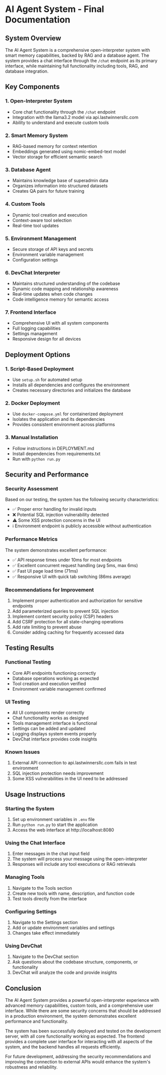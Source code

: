 # AI Agent System - Final Documentation

## System Overview
The AI Agent System is a comprehensive open-interpreter system with smart memory capabilities, backed by RAG and a database agent. The system provides a chat interface through the `/chat` endpoint as its primary interface, while maintaining full functionality including tools, RAG, and database integration.

## Key Components

### 1. Open-Interpreter System
- Core chat functionality through the `/chat` endpoint
- Integration with the llama3.2 model via api.lastwinnersllc.com
- Ability to understand and execute custom tools

### 2. Smart Memory System
- RAG-based memory for context retention
- Embeddings generated using nomic-embed-text model
- Vector storage for efficient semantic search

### 3. Database Agent
- Maintains knowledge base of superadmin data
- Organizes information into structured datasets
- Creates QA pairs for future training

### 4. Custom Tools
- Dynamic tool creation and execution
- Context-aware tool selection
- Real-time tool updates

### 5. Environment Management
- Secure storage of API keys and secrets
- Environment variable management
- Configuration settings

### 6. DevChat Interpreter
- Maintains structured understanding of the codebase
- Dynamic code mapping and relationship awareness
- Real-time updates when code changes
- Code intelligence memory for semantic access

### 7. Frontend Interface
- Comprehensive UI with all system components
- Full logging capabilities
- Settings management
- Responsive design for all devices

## Deployment Options

### 1. Script-Based Deployment
- Use `setup.sh` for automated setup
- Installs all dependencies and configures the environment
- Creates necessary directories and initializes the database

### 2. Docker Deployment
- Use `docker-compose.yml` for containerized deployment
- Isolates the application and its dependencies
- Provides consistent environment across platforms

### 3. Manual Installation
- Follow instructions in DEPLOYMENT.md
- Install dependencies from requirements.txt
- Run with `python run.py`

## Security and Performance

### Security Assessment
Based on our testing, the system has the following security characteristics:

- ✅ Proper error handling for invalid inputs
- ❌ Potential SQL injection vulnerability detected
- ⚠️ Some XSS protection concerns in the UI
- ℹ️ Environment endpoint is publicly accessible without authentication

### Performance Metrics
The system demonstrates excellent performance:

- ✅ API response times under 10ms for most endpoints
- ✅ Excellent concurrent request handling (avg 5ms, max 6ms)
- ✅ Fast UI page load time (71ms)
- ✅ Responsive UI with quick tab switching (86ms average)

### Recommendations for Improvement
1. Implement proper authentication and authorization for sensitive endpoints
2. Add parameterized queries to prevent SQL injection
3. Implement content security policy (CSP) headers
4. Add CSRF protection for all state-changing operations
5. Add rate limiting to prevent abuse
6. Consider adding caching for frequently accessed data

## Testing Results

### Functional Testing
- Core API endpoints functioning correctly
- Database operations working as expected
- Tool creation and execution verified
- Environment variable management confirmed

### UI Testing
- All UI components render correctly
- Chat functionality works as designed
- Tools management interface is functional
- Settings can be added and updated
- Logging displays system events properly
- DevChat interface provides code insights

### Known Issues
1. External API connection to api.lastwinnersllc.com fails in test environment
2. SQL injection protection needs improvement
3. Some XSS vulnerabilities in the UI need to be addressed

## Usage Instructions

### Starting the System
1. Set up environment variables in `.env` file
2. Run `python run.py` to start the application
3. Access the web interface at http://localhost:8080

### Using the Chat Interface
1. Enter messages in the chat input field
2. The system will process your message using the open-interpreter
3. Responses will include any tool executions or RAG retrievals

### Managing Tools
1. Navigate to the Tools section
2. Create new tools with name, description, and function code
3. Test tools directly from the interface

### Configuring Settings
1. Navigate to the Settings section
2. Add or update environment variables and settings
3. Changes take effect immediately

### Using DevChat
1. Navigate to the DevChat section
2. Ask questions about the codebase structure, components, or functionality
3. DevChat will analyze the code and provide insights

## Conclusion
The AI Agent System provides a powerful open-interpreter experience with advanced memory capabilities, custom tools, and a comprehensive user interface. While there are some security concerns that should be addressed in a production environment, the system demonstrates excellent performance and functionality.

The system has been successfully deployed and tested on the development server, with all core functionality working as expected. The frontend provides a complete user interface for interacting with all aspects of the system, and the backend handles all requests efficiently.

For future development, addressing the security recommendations and improving the connection to external APIs would enhance the system's robustness and reliability.
